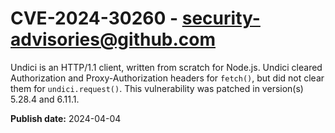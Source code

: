 # CVE-2024-30260 - security-advisories@github.com

Undici is an HTTP/1.1 client, written from scratch for Node.js. Undici cleared Authorization and Proxy-Authorization headers for `fetch()`, but did not clear them for `undici.request()`. This vulnerability was patched in version(s) 5.28.4 and 6.11.1.


**Publish date:** 2024-04-04
